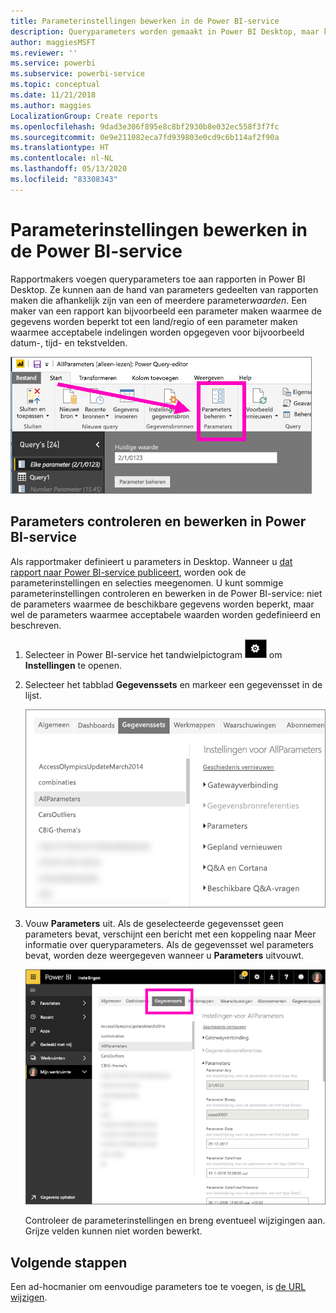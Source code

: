 ```yaml
---
title: Parameterinstellingen bewerken in de Power BI-service
description: Queryparameters worden gemaakt in Power BI Desktop, maar kunnen worden gecontroleerd en bijgewerkt in Power BI-service
author: maggiesMSFT
ms.reviewer: ''
ms.service: powerbi
ms.subservice: powerbi-service
ms.topic: conceptual
ms.date: 11/21/2018
ms.author: maggies
LocalizationGroup: Create reports
ms.openlocfilehash: 9dad3e306f895e8c8bf2930b8e032ec558f3f7fc
ms.sourcegitcommit: 0e9e211082eca7fd939803e0cd9c6b114af2f90a
ms.translationtype: HT
ms.contentlocale: nl-NL
ms.lasthandoff: 05/13/2020
ms.locfileid: "83308343"
---
```

# <a name="edit-parameter-settings-in-the-power-bi-service"></a>Parameterinstellingen bewerken in de Power BI-service
Rapportmakers voegen queryparameters toe aan rapporten in Power BI Desktop. Ze kunnen aan de hand van parameters gedeelten van rapporten maken die afhankelijk zijn van een of meerdere parameter*waarden*. Een maker van een rapport kan bijvoorbeeld een parameter maken waarmee de gegevens worden beperkt tot een land/regio of een parameter maken waarmee acceptabele indelingen worden opgegeven voor bijvoorbeeld datum-, tijd- en tekstvelden.

![Tabblad Start met de optie Parameters beheren in Desktop](media/service-parameters/power-bi-manage-parameters.png)

## <a name="review-and-edit-parameters-in-power-bi-service"></a>Parameters controleren en bewerken in Power BI-service

Als rapportmaker definieert u parameters in Desktop. Wanneer u [dat rapport naar Power BI-service publiceert](../create-reports/desktop-upload-desktop-files.md), worden ook de parameterinstellingen en selecties meegenomen. U kunt sommige parameterinstellingen controleren en bewerken in de Power BI-service: niet de parameters waarmee de beschikbare gegevens worden beperkt, maar wel de parameters waarmee acceptabele waarden worden gedefinieerd en beschreven.

1. Selecteer in Power BI-service het tandwielpictogram ![tandwielpictogram](media/service-parameters/power-bi-cog.png) om **Instellingen** te openen.

2. Selecteer het tabblad **Gegevenssets** en markeer een gegevensset in de lijst. 
    
    ![Het venster Instellingen waarin het tabblad Gegevenssets is geselecteerd](media/service-parameters/power-bi-select-dataset2.png)

3. Vouw **Parameters** uit.  Als de geselecteerde gegevensset geen parameters bevat, verschijnt een bericht met een koppeling naar Meer informatie over queryparameters. Als de gegevensset wel parameters bevat, worden deze weergegeven wanneer u **Parameters** uitvouwt. 

    ![Het venster Instellingen waarin Parameters is uitgevouwen](media/service-parameters/power-bi-settings.png)

    Controleer de parameterinstellingen en breng eventueel wijzigingen aan. Grijze velden kunnen niet worden bewerkt. 


## <a name="next-steps"></a>Volgende stappen
Een ad-hocmanier om eenvoudige parameters toe te voegen, is [de URL wijzigen](../collaborate-share/service-url-filters.md).
